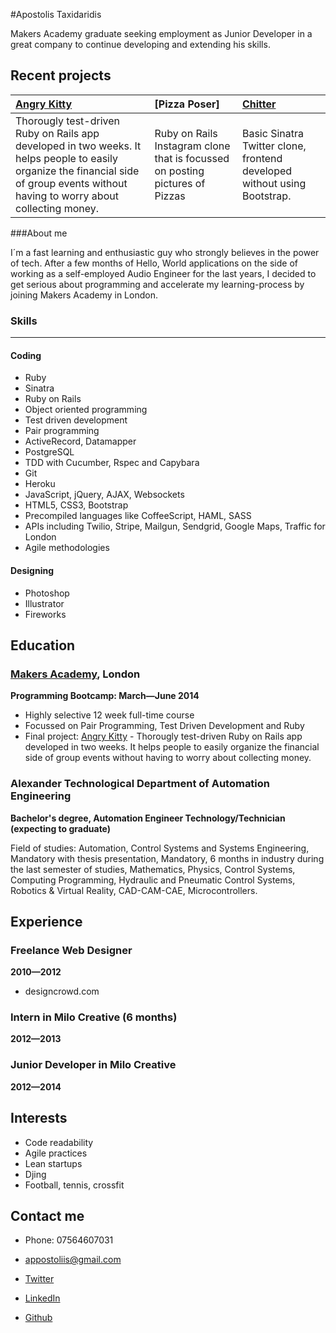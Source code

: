 #Apostolis Taxidaridis

Makers Academy graduate seeking employment as Junior Developer in a great company to continue developing and extending his skills.

Recent projects
-------------

| [Angry Kitty] | [Pizza Poser] | [Chitter] |
|:--------------- |:-------- |:--------- |
| Thorougly test-driven Ruby on Rails app developed in two weeks. It helps people to easily organize the financial side of group events without having to worry about collecting money.| Ruby on Rails Instagram clone that is focussed on posting pictures of Pizzas | Basic Sinatra Twitter clone, frontend developed without using Bootstrap. |


###About me

I´m a fast learning and enthusiastic guy who strongly believes in the power of tech. After a few months of Hello, World applications on the side of working as a self-employed Audio Engineer for the last years, I decided to get serious about programming and accelerate my learning-process by joining Makers Academy in London.


### Skills
----------
#### Coding

  - Ruby
  - Sinatra
  - Ruby on Rails
  - Object­ oriented programming
  - Test­ driven development
  - Pair programming
  - ActiveRecord, Datamapper
  - PostgreSQL
  - TDD with Cucumber, Rspec and Capybara
  - Git
  - Heroku
  - JavaScript, jQuery, AJAX, Websockets
  - HTML5, CSS3, Bootstrap
  - Precompiled languages like CoffeeScript, HAML, SASS
  - APIs including Twilio, Stripe, Mailgun, Sendgrid, Google Maps, Traffic for London
  - Agile methodologies

#### Designing

  - Photoshop
  - Illustrator
  - Fireworks


Education
----------


### [Makers Academy], London
**Programming Bootcamp: March&mdash;June 2014**

  - Highly selective 12 week full-time course
  - Focussed on Pair Programming, Test Driven Development and Ruby
  - Final project: [Angry Kitty] - Thorougly test-driven Ruby on Rails app developed in two weeks. It helps people to easily organize the financial side of group events without having to worry about collecting money.

### Alexander Technological Department of Automation Engineering
**Bachelor's degree, Automation Engineer Technology/Technician (expecting to graduate)**

 Field of studies: Automation, Control Systems and Systems Engineering, Mandatory with thesis presentation, Mandatory, 6 months in industry during the last semester of studies, Mathematics, Physics, Control Systems, Computing Programming, Hydraulic and Pneumatic Control Systems, Robotics & Virtual Reality, CAD-CAM-CAE, Microcontrollers.

Experience
----------

### Freelance Web Designer
**2010&mdash;2012**

  - designcrowd.com

### Intern in Milo Creative (6 months)
**2012&mdash;2013**

### Junior Developer in Milo Creative
**2012&mdash;2014**

Interests
---------

- Code readability
- Agile practices
- Lean startups
- Djing
- Football, tennis, crossfit


Contact me
-------


- Phone: 07564607031
- [appostoliis@gmail.com]
- [Twitter]
- [LinkedIn]
- [Github]

  [Unstagram]:https://github.com/NicoSa/Pizza-Poser
  [Chitter]:https://github.com/NicoSa/Chitter
  [Angry Kitty]:https://github.com/willhall88/Angry-Kitty

  [Makers Academy]:http://www.makersacademy.com

  [appostoliis@gmail.com]: mailto:nico@nicosaueressig
  [GitHub]:https://github.com/apostoiis
  [LinkedIn]:http://uk.linkedin.com/in/apostoiis
  [Twitter]:http://twitter.com/apostoiis
  [Blog]:http://medium.com/@apostoiis
  [Repositories on Github]:https://github.com/apostoiis?tab=repositories